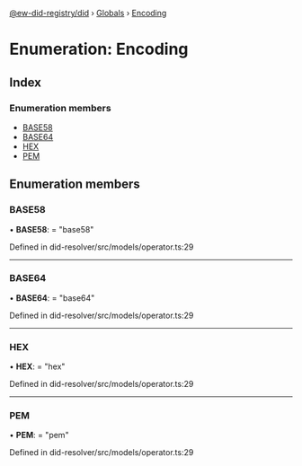 [@ew-did-registry/did](../README.md) › [Globals](../globals.md) › [Encoding](encoding.md)

# Enumeration: Encoding

## Index

### Enumeration members

* [BASE58](encoding.md#base58)
* [BASE64](encoding.md#base64)
* [HEX](encoding.md#hex)
* [PEM](encoding.md#pem)

## Enumeration members

###  BASE58

• **BASE58**: = "base58"

Defined in did-resolver/src/models/operator.ts:29

___

###  BASE64

• **BASE64**: = "base64"

Defined in did-resolver/src/models/operator.ts:29

___

###  HEX

• **HEX**: = "hex"

Defined in did-resolver/src/models/operator.ts:29

___

###  PEM

• **PEM**: = "pem"

Defined in did-resolver/src/models/operator.ts:29
